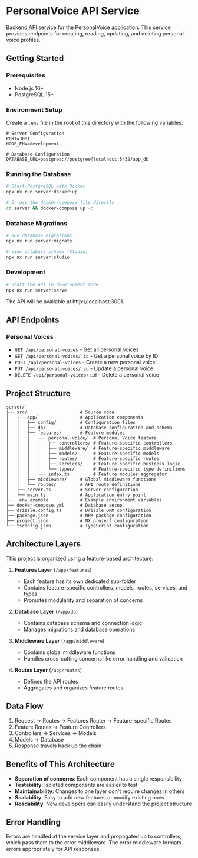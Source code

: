 # PersonalVoice API Service

Backend API service for the PersonalVoice application. This service provides endpoints for creating, reading, updating, and deleting personal voice profiles.

## Getting Started

### Prerequisites

- Node.js 16+
- PostgreSQL 15+

### Environment Setup

Create a `.env` file in the root of this directory with the following variables:

```
# Server Configuration
PORT=3001
NODE_ENV=development

# Database Configuration
DATABASE_URL=postgres://postgres@localhost:5432/app_db
```

### Running the Database

```bash
# Start PostgreSQL with Docker
npx nx run server:docker:up

# Or use the docker-compose file directly
cd server && docker-compose up -d
```

### Database Migrations

```bash
# Run database migrations
npx nx run server:migrate

# View database schema (Studio)
npx nx run server:studio
```

### Development

```bash
# Start the API in development mode
npx nx run server:serve
```

The API will be available at http://localhost:3001.

## API Endpoints

### Personal Voices

- `GET /api/personal-voices` - Get all personal voices
- `GET /api/personal-voices/:id` - Get a personal voice by ID
- `POST /api/personal-voices` - Create a new personal voice
- `PUT /api/personal-voices/:id` - Update a personal voice
- `DELETE /api/personal-voices/:id` - Delete a personal voice

## Project Structure

```
server/
├── src/                    # Source code
│   ├── app/                # Application components
│   │   ├── config/         # Configuration files
│   │   ├── db/             # Database configuration and schema
│   │   ├── features/       # Feature modules
│   │   │   ├── personal-voice/  # Personal Voice feature
│   │   │   │   ├── controllers/ # Feature-specific controllers
│   │   │   │   ├── middleware/  # Feature-specific middleware
│   │   │   │   ├── models/      # Feature-specific models
│   │   │   │   ├── routes/      # Feature-specific routes
│   │   │   │   ├── services/    # Feature-specific business logic
│   │   │   │   └── types/       # Feature-specific type definitions
│   │   │   └── index.ts         # Feature modules aggregator
│   │   ├── middleware/     # Global middleware functions
│   │   └── routes/         # API route definitions
│   ├── server.ts           # Server configuration
│   └── main.ts             # Application entry point
├── .env.example            # Example environment variables
├── docker-compose.yml      # Database setup
├── drizzle.config.ts       # Drizzle ORM configuration
├── package.json            # NPM package configuration
├── project.json            # NX project configuration
└── tsconfig.json           # TypeScript configuration
```

## Architecture Layers

This project is organized using a feature-based architecture:

1. **Features Layer** (`/app/features`)
   - Each feature has its own dedicated sub-folder
   - Contains feature-specific controllers, models, routes, services, and types
   - Promotes modularity and separation of concerns

2. **Database Layer** (`/app/db`)
   - Contains database schema and connection logic
   - Manages migrations and database operations

3. **Middleware Layer** (`/app/middleware`)
   - Contains global middleware functions
   - Handles cross-cutting concerns like error handling and validation

4. **Routes Layer** (`/app/routes`)
   - Defines the API routes
   - Aggregates and organizes feature routes

## Data Flow

1. Request → Routes → Features Router → Feature-specific Routes
2. Feature Routes → Feature Controllers
3. Controllers → Services → Models
4. Models → Database
5. Response travels back up the chain

## Benefits of This Architecture

- **Separation of concerns**: Each component has a single responsibility
- **Testability**: Isolated components are easier to test
- **Maintainability**: Changes to one layer don't require changes in others
- **Scalability**: Easy to add new features or modify existing ones
- **Readability**: New developers can easily understand the project structure

## Error Handling

Errors are handled at the service layer and propagated up to controllers, which pass them to the error middleware. The error middleware formats errors appropriately for API responses. 